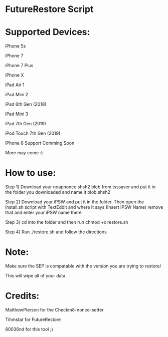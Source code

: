 # FutureRestore Script

# Supported Devices:

iPhone 5s

iPhone 7

iPhone 7 Plus

iPhone X

iPad Air 1

iPad Mini 2

iPad 6th Gen (2018)

iPad Mini 3

iPad 7th Gen (2019)

iPod Touch 7th Gen (2019)

iPhone 8 Support Comming Soon

More may come :)

# How to use:

Step 1) Download your noapnonce shsh2 blob from tsssaver and put it in the folder you downloaded and name it blob.shsh2

Step 2) Download your iPSW and put it in the folder. Then open the install.sh script with TextEddit and where it says (Insert IPSW Name) remove that and enter your iPSW name there

Step 3) cd into the folder and then run chmod +x restore.sh

Step 4) Run ./restore.sh and follow the directions

# Note:

Make sure the SEP is compatable with the version you are trying to restore/

This will wipe all of your data.

# Credits:

MatthewPierson for the Checkm8-nonce-setter

Tihmstar for FutureRestore

80036nd for this tool ;)
